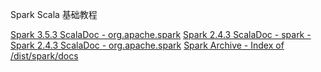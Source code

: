 Spark Scala 基础教程

[Spark 3.5.3 ScalaDoc - org.apache.spark](https://spark.apache.org/docs/latest/api/scala/org/apache/spark/index.html)
[Spark 2.4.3 ScalaDoc - spark - Spark 2.4.3 ScalaDoc - org.apache.spark](https://archive.apache.org/dist/spark/docs/2.4.3/api/scala/index.html#org.apache.spark.package)
[Spark Archive - Index of /dist/spark/docs](https://archive.apache.org/dist/spark/docs/)